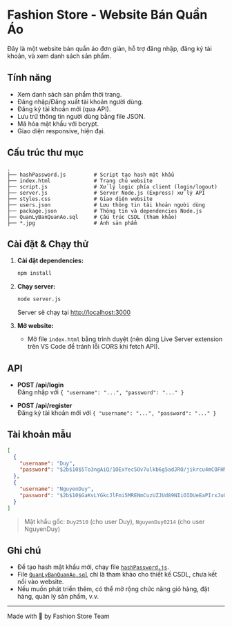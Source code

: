 # Fashion Store - Website Bán Quần Áo

Đây là một website bán quần áo đơn giản, hỗ trợ đăng nhập, đăng ký tài khoản, và xem danh sách sản phẩm.

## Tính năng

- Xem danh sách sản phẩm thời trang.
- Đăng nhập/Đăng xuất tài khoản người dùng.
- Đăng ký tài khoản mới (qua API).
- Lưu trữ thông tin người dùng bằng file JSON.
- Mã hóa mật khẩu với bcrypt.
- Giao diện responsive, hiện đại.

## Cấu trúc thư mục

```
.
├── hashPassword.js         # Script tạo hash mật khẩu
├── index.html              # Trang chủ website
├── script.js               # Xử lý logic phía client (login/logout)
├── server.js               # Server Node.js (Express) xử lý API
├── styles.css              # Giao diện website
├── users.json              # Lưu thông tin tài khoản người dùng
├── package.json            # Thông tin và dependencies Node.js
├── QuanLyBanQuanAo.sql     # Cấu trúc CSDL (tham khảo)
├── *.jpg                   # Ảnh sản phẩm
```

## Cài đặt & Chạy thử

1. **Cài đặt dependencies:**

   ```sh
   npm install
   ```

2. **Chạy server:**

   ```sh
   node server.js
   ```

   Server sẽ chạy tại [http://localhost:3000](http://localhost:3000)

3. **Mở website:**

   - Mở file `index.html` bằng trình duyệt (nên dùng Live Server extension trên VS Code để tránh lỗi CORS khi fetch API).

## API

- **POST /api/login**  
  Đăng nhập với `{ "username": "...", "password": "..." }`

- **POST /api/register**  
  Đăng ký tài khoản mới với `{ "username": "...", "password": "..." }`

## Tài khoản mẫu

```json
[
  {
    "username": "Duy",
    "password": "$2b$10$5To3ngAiQ/1OExYec5Ov7ulkb6g5adJRO/jikrcu4mCOFHMm9sX0y"
  },
  {
    "username": "NguyenDuy",
    "password": "$2b$10$GaKvLYGkcJlFmi5MRENmCuzUZJUd89NIiOIDUeEaPIrxJuQW.E2ny"
  }
]
```
> Mật khẩu gốc: `Duy2510` (cho user Duy), `NguyenDuy0214` (cho user NguyenDuy)

## Ghi chú

- Để tạo hash mật khẩu mới, chạy file [`hashPassword.js`](hashPassword.js).
- File [`QuanLyBanQuanAo.sql`](QuanLyBanQuanAo.sql) chỉ là tham khảo cho thiết kế CSDL, chưa kết nối vào website.
- Nếu muốn phát triển thêm, có thể mở rộng chức năng giỏ hàng, đặt hàng, quản lý sản phẩm, v.v.

---

Made with 💙 by Fashion Store Team